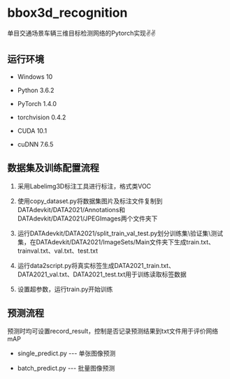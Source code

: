 # bbox3d_recognition

单目交通场景车辆三维目标检测网络的Pytorch实现✌✌

## 运行环境

- Windows 10

- Python 3.6.2

- PyTorch 1.4.0

- torchvision 0.4.2

- CUDA 10.1

- cuDNN 7.6.5


## 数据集及训练配置流程

1. 采用Labelimg3D标注工具进行标注，格式类VOC

2. 使用copy_dataset.py将数据集图片及标注文件复制到DATAdevkit/DATA2021/Annotations和DATAdevkit/DATA2021/JPEGImages两个文件夹下

3. 运行DATAdevkit/DATA2021/split_train_val_test.py划分训练集\验证集\测试集，在DATAdevkit/DATA2021/ImageSets/Main文件夹下生成train.txt、trainval.txt、val.txt、test.txt

4. 运行data2script.py将真实标签生成DATA2021_train.txt、DATA2021_val.txt、DATA2021_test.txt用于训练读取标签数据

5. 设置超参数，运行train.py开始训练

## 预测流程

预测时均可设置record_result，控制是否记录预测结果到txt文件用于评价网络mAP

- single_predict.py --- 单张图像预测

- batch_predict.py --- 批量图像预测

